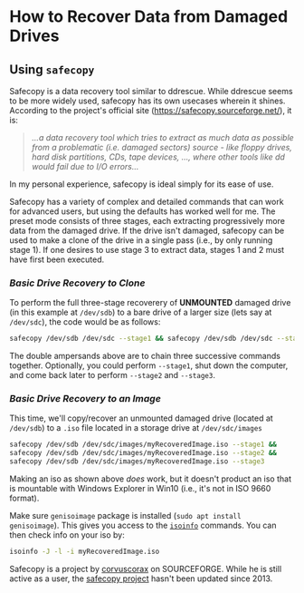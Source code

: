 # How to Recover Data from Damaged Drives
## Using `safecopy`
Safecopy is a data recovery tool similar to ddrescue. While ddrescue seems to be more widely used, safecopy has its own usecases wherein it shines.
According to the project's official site (https://safecopy.sourceforge.net/), it is:
> _...a data recovery tool which tries to extract as much data as possible from a problematic (i.e. damaged sectors) source - like floppy drives, hard disk partitions, CDs, tape devices, ..., where other tools like dd would fail due to I/O errors..._

In my personal experience, safecopy is ideal simply for its ease of use.

Safecopy has a variety of complex and detailed commands that can work for advanced users, but using the defaults has worked well for me. The preset mode consists of three stages, each extracting progressively more data from the damaged drive. If the drive isn't damaged, safecopy can be used to make a clone of the drive in a single pass (i.e., by only running stage 1). If one desires to use stage 3 to extract data, stages 1 and 2 must have first been executed.

### _Basic Drive Recovery to Clone_
To perform the full three-stage recoverery of **UNMOUNTED** damaged drive (in this example at `/dev/sdb`) to a bare drive of a larger size (lets say at `/dev/sdc`), the code would be as follows:
```bash
safecopy /dev/sdb /dev/sdc --stage1 && safecopy /dev/sdb /dev/sdc --stage2 && safecopy /dev/sdb /dev/sdc --stage3
```
The double ampersands above are to chain three successive commands together. Optionally, you could perform `--stage1`, shut down the computer, and come back later to perform `--stage2` and `--stage3`. 

### _Basic Drive Recovery to an Image_
This time, we'll copy/recover an unmounted damaged drive (located at `/dev/sdb`) to a `.iso` file located in a storage drive at `/dev/sdc/images`
```bash
safecopy /dev/sdb /dev/sdc/images/myRecoveredImage.iso --stage1 && 
safecopy /dev/sdb /dev/sdc/images/myRecoveredImage.iso --stage2 && 
safecopy /dev/sdb /dev/sdc/images/myRecoveredImage.iso --stage3
```
Making an iso as shown above _does_ work, but it doesn't product an iso that is mountable with Windows Explorer in Win10 (i.e., it's not in ISO 9660 format). 

Make sure `genisoimage` package is installed (`sudo apt install genisoimage`). This gives you access to the [`isoinfo`] commands. You can then check info on your iso by:
```bash
isoinfo -J -l -i myRecoveredImage.iso
```

Safecopy is a project by [corvuscorax] on SOURCEFORGE. While he is still active as a user, the [safecopy project] hasn't been updated since 2013.

[corvuscorax]: <https://sourceforge.net/u/corvuscorax/profile/>
[safecopy project]: <https://sourceforge.net/projects/safecopy/>
[`isoinfo`]: <https://manpages.debian.org/bullseye/genisoimage/isoinfo.1.en.html>
